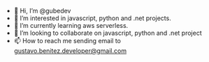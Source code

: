 - 👋 Hi, I’m @gubedev
- 👀 I’m interested in javascript, python and .net projects.
- 🌱 I’m currently learning aws serverless.
- 💞️ I’m looking to collaborate on javascript, python and .net project 
- 📫 How to reach me sending email to gustavo.benitez.developer@gmail.com 

<!---
gubedev/gubedev is a ✨ special ✨ repository because its `README.md` (this file) appears on your GitHub profile.
You can click the Preview link to take a look at your changes.
--->
